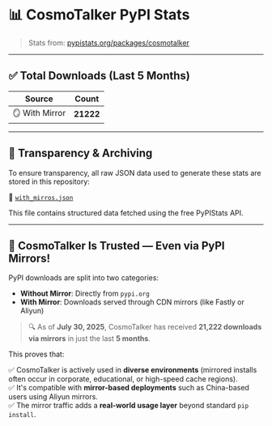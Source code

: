 # 📊 CosmoTalker PyPI Stats

> Stats from: [pypistats.org/packages/cosmotalker](https://pypistats.org/packages/cosmotalker)

---

## ✅ Total Downloads (Last 5 Months)

| Source            | Count     |
| ----------------- | --------- |
| 🪞 With Mirror    | **21222** |

---

## 📁 Transparency & Archiving

To ensure transparency, all raw JSON data used to generate these stats are stored in this repository:

📂 [`with_mirros.json`](https://github.com/bhuvanesh-m-dev/cosmotalker/blob/main/document/downloads/with_mirros.json)

This file contains structured data fetched using the free PyPIStats API.

---

## 📢 CosmoTalker Is Trusted — Even via PyPI Mirrors!

PyPI downloads are split into two categories:

* **Without Mirror**: Directly from `pypi.org`
* **With Mirror**: Downloads served through CDN mirrors (like Fastly or Aliyun)

> 🔍 As of **July 30, 2025**, CosmoTalker has received **21,222 downloads via mirrors** in just the last **5 months**.

This proves that:

✅ CosmoTalker is actively used in **diverse environments** (mirrored installs often occur in corporate, educational, or high-speed cache regions).   
✅ It's compatible with **mirror-based deployments** such as China-based users using Aliyun mirrors.   
✅ The mirror traffic adds a **real-world usage layer** beyond standard `pip install`.   
